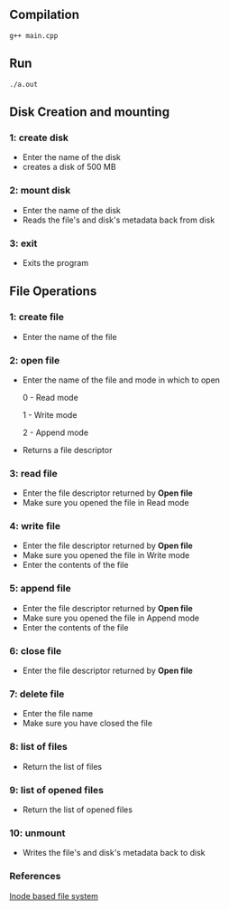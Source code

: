 ## Compilation

```
g++ main.cpp
```
## Run

```
./a.out
```

## Disk Creation and mounting
### 1: create disk
- Enter the name of the disk
- creates a disk of 500 MB
### 2: mount disk
- Enter the name of the disk
- Reads the file's and disk's metadata back from disk
### 3: exit
- Exits the program

## File Operations

### 1: create file
- Enter the name of the file
### 2: open file
- Enter the name of the file and mode in which to open

    0 - Read mode

    1 - Write mode

    2 -  Append mode
- Returns a file descriptor
### 3: read file
- Enter the file descriptor returned by __Open file__
- Make sure you opened the file in Read mode
### 4: write file
- Enter the file descriptor returned by __Open file__
- Make sure you opened the file in Write mode
- Enter the contents of the file
### 5: append file
- Enter the file descriptor returned by __Open file__
- Make sure you opened the file in Append mode
- Enter the contents of the file
### 6: close file
- Enter the file descriptor returned by __Open file__
### 7: delete file
- Enter the file name
- Make sure you have closed the file
### 8: list of files
- Return the list of files
### 9: list of opened files
- Return the list of opened files
### 10: unmount
- Writes the file's and disk's metadata back to disk


### References
[Inode based file system](https://www.youtube.com/watch?v=n2AAhiujAqs)
